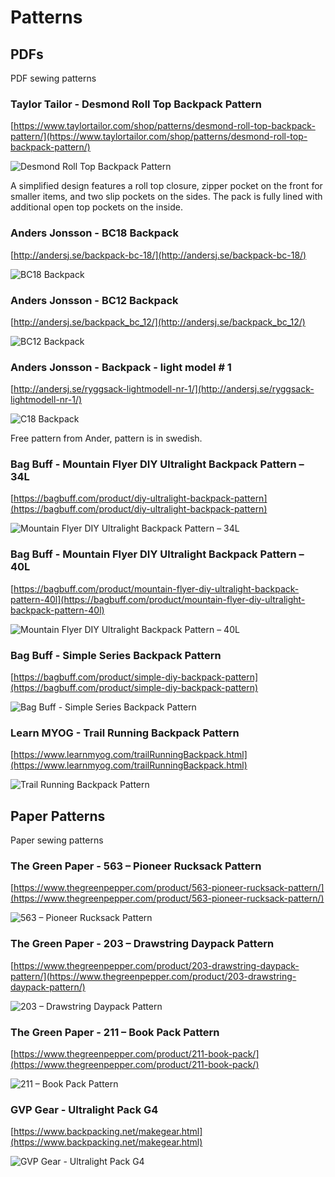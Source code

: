 # Patterns


## PDFs

PDF sewing patterns


### Taylor Tailor - Desmond Roll Top Backpack Pattern
[https://www.taylortailor.com/shop/patterns/desmond-roll-top-backpack-pattern/](https://www.taylortailor.com/shop/patterns/desmond-roll-top-backpack-pattern/)

![Desmond Roll Top Backpack Pattern](https://www.taylortailor.com/wp-content/uploads/2015/09/desmond-front.jpg)

A simplified design features a roll top closure, zipper pocket on the front for smaller items, and two slip pockets on the sides. The pack is fully lined with additional open top pockets on the inside.

### Anders Jonsson - BC18 Backpack 
[http://andersj.se/backpack-bc-18/](http://andersj.se/backpack-bc-18/)

![BC18 Backpack](http://andersj.se/wp-content/uploads/2018/07/1230729-768x960.jpg)

### Anders Jonsson - BC12 Backpack
[http://andersj.se/backpack_bc_12/](http://andersj.se/backpack_bc_12/)

![BC12 Backpack](http://andersj.se/wp-content/uploads/2019/03/1320059-768x960.jpg)


### Anders Jonsson - Backpack - light model # 1
[http://andersj.se/ryggsack-lightmodell-nr-1/](http://andersj.se/ryggsack-lightmodell-nr-1/)

![C18 Backpack](http://andersj.se/wp-content/uploads/old_site/ryggsacken1/rygga2_ny.jpg)

Free pattern from Ander, pattern is in swedish.

### Bag Buff - Mountain Flyer DIY Ultralight Backpack Pattern – 34L
[https://bagbuff.com/product/diy-ultralight-backpack-pattern](https://bagbuff.com/product/diy-ultralight-backpack-pattern)

![Mountain Flyer DIY Ultralight Backpack Pattern – 34L](https://u4d3600axq-flywheel.netdna-ssl.com/wp-content/uploads/2018/10/mt-flyer-1-1.jpg)

### Bag Buff - Mountain Flyer DIY Ultralight Backpack Pattern – 40L
[https://bagbuff.com/product/mountain-flyer-diy-ultralight-backpack-pattern-40l](https://bagbuff.com/product/mountain-flyer-diy-ultralight-backpack-pattern-40l)

![Mountain Flyer DIY Ultralight Backpack Pattern – 40L](https://u4d3600axq-flywheel.netdna-ssl.com/wp-content/uploads/2019/07/BB-PRJ-MF-BP-34-IMG-1-1.jpg)

### Bag Buff - Simple Series Backpack Pattern
[https://bagbuff.com/product/simple-diy-backpack-pattern](https://bagbuff.com/product/simple-diy-backpack-pattern)

![Bag Buff - Simple Series Backpack Pattern](https://u4d3600axq-flywheel.netdna-ssl.com/wp-content/uploads/2018/10/BB-SB-IMG-11-1080-1024x1024.jpg)

### Learn MYOG - Trail Running Backpack Pattern
[https://www.learnmyog.com/trailRunningBackpack.html](https://www.learnmyog.com/trailRunningBackpack.html)

![Trail Running Backpack Pattern](https://www.learnmyog.com/images/trailRunBackpack/thumbs/DSC00398.jpg)


## Paper Patterns

Paper sewing patterns

### The Green Paper - 563 – Pioneer Rucksack Pattern
[https://www.thegreenpepper.com/product/563-pioneer-rucksack-pattern/](https://www.thegreenpepper.com/product/563-pioneer-rucksack-pattern/)

![563 – Pioneer Rucksack Pattern](https://www.thegreenpepper.com/wp-content/uploads/2014/06/563.gif)

### The Green Paper - 203 – Drawstring Daypack Pattern
[https://www.thegreenpepper.com/product/203-drawstring-daypack-pattern/](https://www.thegreenpepper.com/product/203-drawstring-daypack-pattern/)

![203 – Drawstring Daypack Pattern](https://www.thegreenpepper.com/wp-content/uploads/2013/11/203.gif)

### The Green Paper - 211 – Book Pack Pattern
[https://www.thegreenpepper.com/product/211-book-pack/](https://www.thegreenpepper.com/product/211-book-pack/)

![211 – Book Pack Pattern](https://www.thegreenpepper.com/wp-content/uploads/2013/11/211.gif)

### GVP Gear - Ultralight Pack G4
[https://www.backpacking.net/makegear.html](https://www.backpacking.net/makegear.html)

![GVP Gear - Ultralight Pack G4](https://www.backpacking.net/makegear/gvp-pack/makeow3.jpg)




